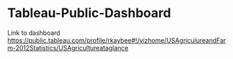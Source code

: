 # Tableau-Public-Dashboard

Link to dashboard https://public.tableau.com/profile/rkaybee#!/vizhome/USAgriculureandFarm-2012Statistics/USAgricultureataglance

